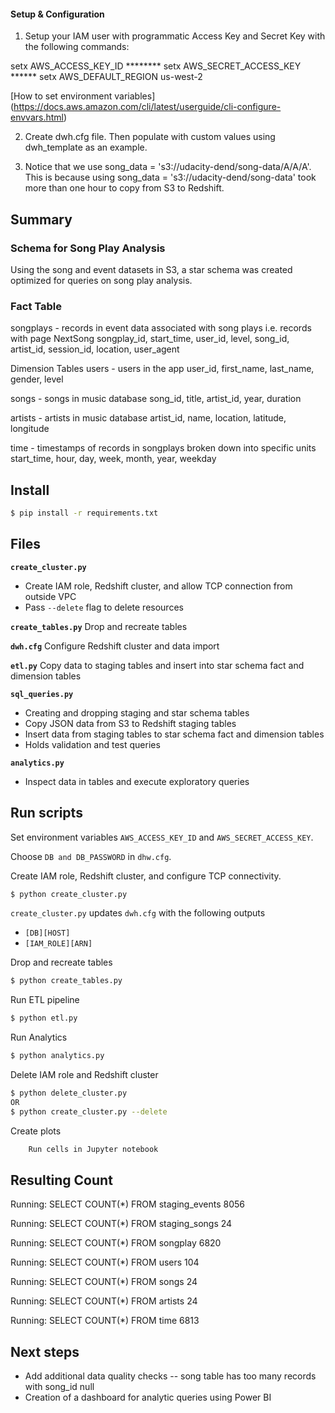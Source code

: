 





#### Setup & Configuration
1. Setup your IAM user with programmatic Access Key and Secret Key with the following commands:

setx AWS_ACCESS_KEY_ID ********
setx AWS_SECRET_ACCESS_KEY ******
setx AWS_DEFAULT_REGION us-west-2

 [How to set environment variables] (https://docs.aws.amazon.com/cli/latest/userguide/cli-configure-envvars.html)

2. Create dwh.cfg file. Then populate with custom values using dwh_template as an example.

3. Notice that we use song_data = 's3://udacity-dend/song-data/A/A/A'. This is because using song_data = 's3://udacity-dend/song-data' 
took more than one hour to copy from S3 to Redshift.
 
## Summary



### Schema for Song Play Analysis
Using the song and event datasets in S3, a star schema was created optimized for queries on song play analysis.

### Fact Table
songplays - records in event data associated with song plays i.e. records with page NextSong
songplay_id, start_time, user_id, level, song_id, artist_id, session_id, location, user_agent

Dimension Tables
users - users in the app
user_id, first_name, last_name, gender, level

songs - songs in music database
song_id, title, artist_id, year, duration

artists - artists in music database
artist_id, name, location, latitude, longitude

time - timestamps of records in songplays broken down into specific units
start_time, hour, day, week, month, year, weekday





## Install

```bash
$ pip install -r requirements.txt
```

## Files

**`create_cluster.py`**

* Create IAM role, Redshift cluster, and allow TCP connection from outside VPC
* Pass `--delete` flag to delete resources

**`create_tables.py`**  Drop and recreate tables

**`dwh.cfg`**           Configure Redshift cluster and data import

**`etl.py`**            Copy data to staging tables and insert into star schema fact and dimension tables

**`sql_queries.py`**

* Creating and dropping staging and star schema tables
* Copy JSON data from S3 to Redshift staging tables
* Insert data from staging tables to star schema fact and dimension tables
* Holds validation and test queries

**`analytics.py`**
* Inspect data in tables and execute exploratory queries

## Run scripts

Set environment variables `AWS_ACCESS_KEY_ID` and `AWS_SECRET_ACCESS_KEY`.

Choose `DB and DB_PASSWORD` in `dhw.cfg`.

Create IAM role, Redshift cluster, and configure TCP connectivity.

```bash
$ python create_cluster.py
```

`create_cluster.py` updates `dwh.cfg` with the following outputs
* `[DB][HOST]`
* `[IAM_ROLE][ARN]`

Drop and recreate tables

```bash
$ python create_tables.py
```

Run ETL pipeline

```bash
$ python etl.py
```

Run Analytics 

```bash
$ python analytics.py
```

Delete IAM role and Redshift cluster
```bash
$ python delete_cluster.py
OR
$ python create_cluster.py --delete
```

Create plots
```bash
    Run cells in Jupyter notebook
```

## Resulting Count

Running:
SELECT COUNT(*) FROM staging_events
8056

Running:
SELECT COUNT(*) FROM staging_songs
24

Running:
SELECT COUNT(*) FROM songplay
6820

Running:
SELECT COUNT(*) FROM users
104

Running:
SELECT COUNT(*) FROM songs
24

Running:
SELECT COUNT(*) FROM artists
24

Running:
SELECT COUNT(*) FROM time
6813

## Next steps

* Add additional data quality checks -- song table has too many records with song_id null
* Creation of a dashboard for analytic queries using Power BI

